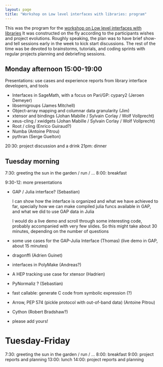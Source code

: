```yaml
---
layout: page
title: "Workshop on Low level interfaces with libraries: program"
---
```


This was the program for the
[workshop on Low level interfaces with libraries](https://github.com/OpenDreamKit/OpenDreamKit/issues/251 )
It was constructed on the fly according to the participants
wishes and project evolutions. Roughly speaking, the plan was to have
brief show-and tell sessions early in the week to kick start
discussions. The rest of the time was be devoted to brainstorms,
tutorials, and coding sprints with regular projects planning and
debriefing sessions.


## Monday afternoon 15:00-19:00

Presentations: use cases and experience reports from library interface developers, and tools

- Interfaces in SageMath, with a focus on Pari/GP: cypary2 (Jeroen Demeyer)
- libsemigroups (James Mitchell)
- Object-array mapping and columnar data granularity (Jim)
- xtensor and bindings (Johan Mabille / Sylvain Corlay / Wolf Vollprecht)
- xeus-cling / xwidgets (Johan Mabille / Sylvain Corlay / Wolf Vollprecht)
- Root / cling (Enrico Guiraud?)
- Numba (Antoine Pitrou)
- pythran (Serge Guelton)

20:30: project discussion and a drink
21pm: dinner

## Tuesday morning

7:30: greeting the sun in the garden / run / ...
8:00: breakfast

9:30-12: more presentations

- GAP / Julia interface? (Sebastian)

    I can show how the interface is organized and what we have achieved to far, specially how we can make compiled julia funcs available in GAP, and what we did to use GAP data in Julia


    I would do a live demo and scroll through some interesting code, probably accompanied with very few slides. So this might take about 30 minutes, depending on the number of questions

- some use cases for the GAP-Julia Interface (Thomas)
  (live demo in GAP, about 15 minutes)

- dragonffi (Adrien Guinet)

- interfaces in PolyMake (Andreas?)

- A HEP tracking use case for xtensor (Hadrien)

- PyNormaliz ? (Sebastian) 
- fast callable: generate C code from symbolic expression (?)
- Arrow, PEP 574 (pickle protocol with out-of-band data) (Antoine Pitrou)
- Cython (Robert Bradshaw?)
- please add yours!

# Tuesday-Friday

7:30: greeting the sun in the garden / run / ...
8:00: breakfast
9:00: project reports and planning
13:00: lunch
14:00: project reports and planning
